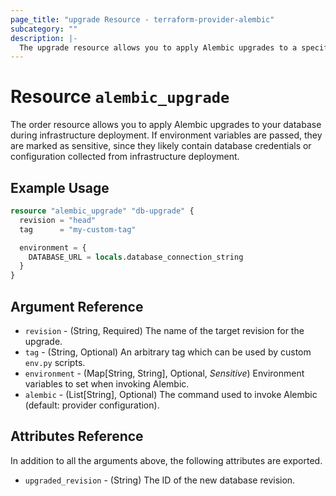 ```yaml
---
page_title: "upgrade Resource - terraform-provider-alembic"
subcategory: ""
description: |-
  The upgrade resource allows you to apply Alembic upgrades to a specific revision at deployment time. 
---
```


# Resource `alembic_upgrade`

The order resource allows you to apply Alembic upgrades to your database during
infrastructure deployment. If environment variables are passed, they are marked
as sensitive, since they likely contain database credentials or configuration
collected from infrastructure deployment.

## Example Usage

```terraform
resource "alembic_upgrade" "db-upgrade" {
  revision = "head"
  tag      = "my-custom-tag"

  environment = {
    DATABASE_URL = locals.database_connection_string
  }
}
```

## Argument Reference

- `revision` - (String, Required) The name of the target revision for the upgrade.
- `tag` - (String, Optional) An arbitrary tag which can be used by custom `env.py` scripts.
- `environment` - (Map[String, String], Optional, *Sensitive*) Environment variables to set when invoking Alembic.
- `alembic` - (List[String], Optional) The command used to invoke Alembic (default: provider configuration).

## Attributes Reference

In addition to all the arguments above, the following attributes are exported.

- `upgraded_revision` - (String) The ID of the new database revision.
